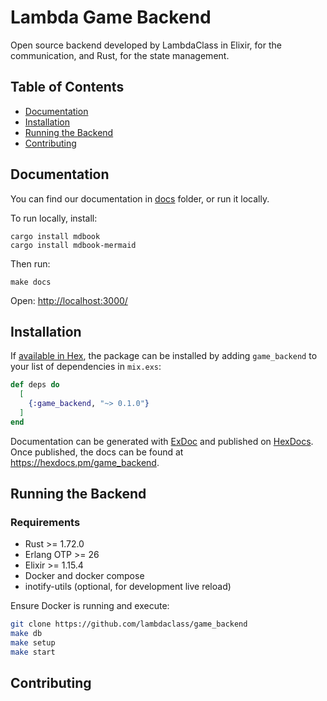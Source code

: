 # Lambda Game Backend
Open source backend developed by LambdaClass in Elixir, for the communication, and Rust, for the state management.

## Table of Contents

- [Documentation](#documentation)
- [Installation](#installation)
- [Running the Backend](#running-the-backend)
- [Contributing](#contributing)


## Documentation

You can find our documentation in [docs](./docs/src/README.md) folder, or run it locally.

To run locally, install:

```
cargo install mdbook
cargo install mdbook-mermaid
```

Then run:

```
make docs
```

Open: [http://localhost:3000/](http://localhost:3000/)

## Installation

If [available in Hex](https://hex.pm/docs/publish), the package can be installed
by adding `game_backend` to your list of dependencies in `mix.exs`:

```elixir
def deps do
  [
    {:game_backend, "~> 0.1.0"}
  ]
end
```

Documentation can be generated with [ExDoc](https://github.com/elixir-lang/ex_doc)
and published on [HexDocs](https://hexdocs.pm). Once published, the docs can
be found at <https://hexdocs.pm/game_backend>.

## Running the Backend

### Requirements

- Rust >= 1.72.0
- Erlang OTP >= 26
- Elixir >= 1.15.4
- Docker and docker compose
- inotify-utils (optional, for development live reload)

Ensure Docker is running and execute:

```bash
git clone https://github.com/lambdaclass/game_backend
make db
make setup
make start
```

## Contributing
